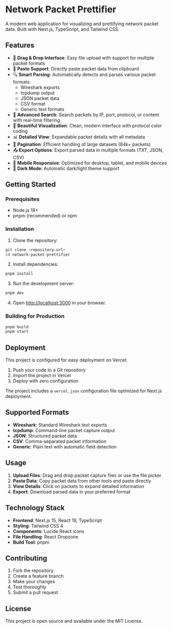 # Network Packet Prettifier

A modern web application for visualizing and prettifying network packet data. Built with Next.js, TypeScript, and Tailwind CSS.

## Features

- 🎯 **Drag & Drop Interface**: Easy file upload with support for multiple packet formats
- 📝 **Paste Support**: Directly paste packet data from clipboard
- 🔍 **Smart Parsing**: Automatically detects and parses various packet formats:
  - Wireshark exports
  - tcpdump output
  - JSON packet data
  - CSV format
  - Generic text formats
- 🔎 **Advanced Search**: Search packets by IP, port, protocol, or content with real-time filtering
- 🎨 **Beautiful Visualization**: Clean, modern interface with protocol color coding
- 📊 **Detailed View**: Expandable packet details with all metadata
- 📄 **Pagination**: Efficient handling of large datasets (84k+ packets)
- 📤 **Export Options**: Export parsed data in multiple formats (TXT, JSON, CSV)
- 📱 **Mobile Responsive**: Optimized for desktop, tablet, and mobile devices
- 🌙 **Dark Mode**: Automatic dark/light theme support

## Getting Started

### Prerequisites

- Node.js 18+ 
- pnpm (recommended) or npm

### Installation

1. Clone the repository:
```bash
git clone <repository-url>
cd network-packet-prettifier
```

2. Install dependencies:
```bash
pnpm install
```

3. Run the development server:
```bash
pnpm dev
```

4. Open [http://localhost:3000](http://localhost:3000) in your browser.

### Building for Production

```bash
pnpm build
pnpm start
```

## Deployment

This project is configured for easy deployment on Vercel:

1. Push your code to a Git repository
2. Import the project in Vercel
3. Deploy with zero configuration

The project includes a `vercel.json` configuration file optimized for Next.js deployment.

## Supported Formats

- **Wireshark**: Standard Wireshark text exports
- **tcpdump**: Command-line packet capture output
- **JSON**: Structured packet data
- **CSV**: Comma-separated packet information
- **Generic**: Plain text with automatic field detection

## Usage

1. **Upload Files**: Drag and drop packet capture files or use the file picker
2. **Paste Data**: Copy packet data from other tools and paste directly
3. **View Details**: Click on packets to expand detailed information
4. **Export**: Download parsed data in your preferred format

## Technology Stack

- **Frontend**: Next.js 15, React 19, TypeScript
- **Styling**: Tailwind CSS 4
- **Components**: Lucide React icons
- **File Handling**: React Dropzone
- **Build Tool**: pnpm

## Contributing

1. Fork the repository
2. Create a feature branch
3. Make your changes
4. Test thoroughly
5. Submit a pull request

## License

This project is open source and available under the MIT License.
